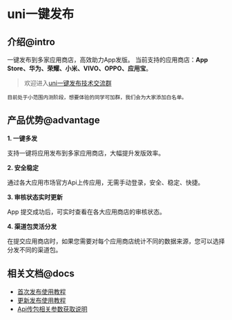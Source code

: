 # uni一键发布

## 介绍@intro

一键发布到多家应用商店，高效助力App发版。
当前支持的应用商店：**App Store、华为、荣耀、小米、VIVO、OPPO、应用宝**。  


> 欢迎进入[uni一键发布技术交流群](https://im.dcloud.net.cn/#/?joinGroup=68d10a5f46d4d0b06752ddfb)

`目前处于小范围内测阶段，想要体验的同学可加群，我们会为大家添加白名单。`

## 产品优势@advantage
**1. 一键多发**

支持一键将应用发布到多家应用商店，大幅提升发版效率。


**2. 安全稳定**

通过各大应用市场官方Api上传应用，无需手动登录，安全、稳定、快捷。

**3. 审核状态实时更新**

App 提交成功后，可实时查看在各大应用商店的审核状态。

**4. 渠道包灵活分发**

在提交应用商店时，如果您需要对每个应用商店统计不同的数据来源，您可以选择分发不同的渠道包。



## 相关文档@docs

- [首次发布使用教程](./first.md)
- [更新发布使用教程](./update.md)
- [Api传包相关参数获取说明](./config.md)
